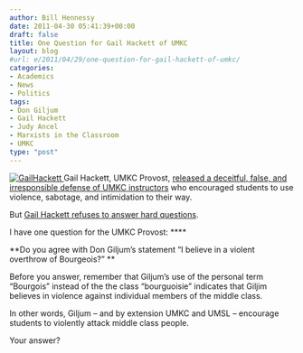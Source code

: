 ```yaml
---
author: Bill Hennessy
date: 2011-04-30 05:41:39+00:00
draft: false
title: One Question for Gail Hackett of UMKC
layout: blog
#url: e/2011/04/29/one-question-for-gail-hackett-of-umkc/
categories:
- Academics
- News
- Politics
tags:
- Don Giljum
- Gail Hackett
- Judy Ancel
- Marxists in the Classroom
- UMKC
type: "post"
---
```


[![GailHackett](https://hennessysview.com/wp-content/uploads/2011/04/GailHackett_thumb.jpg)
](https://hennessysview.com/wp-content/uploads/2011/04/GailHackett.jpg)Gail Hackett, UMKC Provost, [released a deceitful, false, and irresponsible defense of UMKC instructors](https://stlouis.cbslocal.com/2011/04/28/umsl-investigates-whether-class-promotes-violence/) who encouraged students to use violence, sabotage, and intimidation to their way. 

But [Gail Hackett refuses to answer hard questions](https://www.umkc.edu/provost/about/). 

I have one question for the UMKC Provost: ****

**Do you agree with Don Giljum’s statement “I believe in a violent overthrow of Bourgeois?” **

Before you answer, remember that Giljum’s use of the personal term “Bourgois” instead of the the class “bourguoisie” indicates that Giljim believes in violence against individual members of the middle class. 

In other words, Giljum – and by extension UMKC and UMSL – encourage students to violently attack middle class people. 

Your answer?
